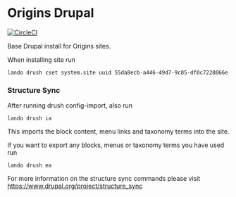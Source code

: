 # Origins Drupal

[![CircleCI](https://circleci.com/gh/dof-dss/nicsdru_cybersecurity.svg?style=svg)](https://circleci.com/gh/dof-dss/nicsdru_cybersecurity)

Base Drupal install for Origins sites.

When installing site run 
```shell script
lando drush cset system.site uuid 55da8ecb-a446-49d7-9c85-df0c7228066e
```

### Structure Sync
After running drush config-import, also run
```shell script
lando drush ia
```
This imports the block content, menu links and taxonomy terms into the site.


If you want to export any blocks, menus or taxonomy terms you have used run
```shell script
lando drush ea
```

For more information on the structure sync commands please visit https://www.drupal.org/project/structure_sync
